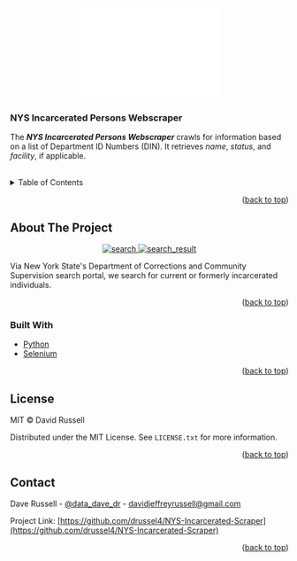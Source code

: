 <div id="top"></div>



<!-- PROJECT LOGO -->
<br />
<div align="center">
  <a href="https://github.com/drussel4/NYS-Incarcerated-Scraper">
    <img src="src/media/nys.png" alt="Logo">
    <!-- width="80" height="80" -->
  </a>

<h3 align="left">NYS Incarcerated Persons Webscraper</h3>

  <p align="left">
    The <b><i>NYS Incarcerated Persons Webscraper</i></b> crawls for information based on a list of Department ID Numbers (DIN). It retrieves <i>name</i>, <i>status</i>, and <i>facility</i>, if applicable.
    <br />
    <br />
  </p>
</div>



<!-- TABLE OF CONTENTS -->
<details>
  <summary>Table of Contents</summary>
  <ol>
    <li>
      <a href="#about-the-project">About The Project</a>
      <ul>
        <li><a href="#built-with">Built With</a></li>
      </ul>
    </li>
    <li><a href="#license">License</a></li>
    <li><a href="#contact">Contact</a></li>
  </ol>
</details>



<p align="right">(<a href="#top">back to top</a>)</p>

<!-- ABOUT THE PROJECT -->
## About The Project

<div align="center">
  <a href="https://nysdoccslookup.doccs.ny.gov/">
    <img src="src/media/search.jpg" alt="search">
  </a>
  <a href="https://nysdoccslookup.doccs.ny.gov/">
    <img src="src/media/search_result.jpg" alt="search_result">
  </a>
</div>

Via New York State's Department of Corrections and Community Supervision search portal, we search for current or formerly incarcerated individuals.

<p align="right">(<a href="#top">back to top</a>)</p>



### Built With


* [Python](https://www.python.org/)
* [Selenium](https://selenium-python.readthedocs.io/)


<p align="right">(<a href="#top">back to top</a>)</p>



<!-- LICENSE -->
## License

MIT © David Russell

Distributed under the MIT License. See `LICENSE.txt` for more information.

<p align="right">(<a href="#top">back to top</a>)</p>



<!-- CONTACT -->
## Contact

Dave Russell - [@data_dave_dr](https://twitter.com/data_dave_dr) - davidjeffreyrussell@gmail.com

Project Link: [https://github.com/drussel4/NYS-Incarcerated-Scraper](https://github.com/drussel4/NYS-Incarcerated-Scraper)

<p align="right">(<a href="#top">back to top</a>)</p>
